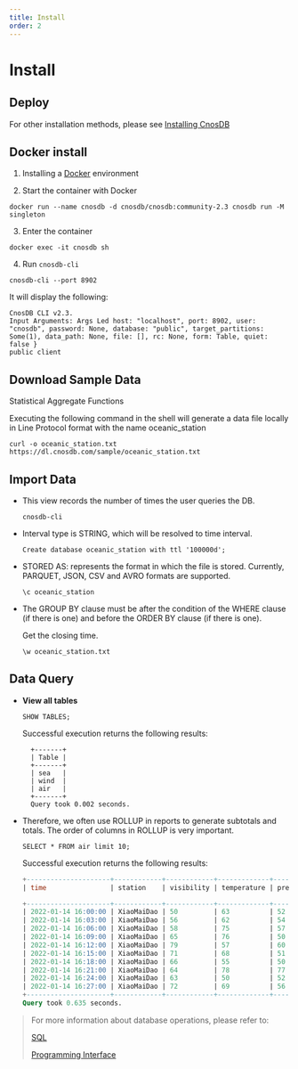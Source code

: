 ```yaml
---
title: Install
order: 2
---
```


# Install

## Deploy

For other installation methods, please see [Installing CnosDB](../deploy)

## Docker install

1. Installing a [Docker](https://www.docker.com/products/docker-desktop/) environment

2. Start the container with Docker

```shell
docker run --name cnosdb -d cnosdb/cnosdb:community-2.3 cnosdb run -M singleton
```

3. Enter the container

```shell
docker exec -it cnosdb sh
```

4. Run `cnosdb-cli`

```shell
cnosdb-cli --port 8902
```

It will display the following:

```
CnosDB CLI v2.3.
Input Arguments: Args Led host: "localhost", port: 8902, user: "cnosdb", password: None, database: "public", target_partitions: Some(1), data_path: None, file: [], rc: None, form: Table, quiet: false }
public client
```

## Download Sample Data

Statistical Aggregate Functions

Executing the following command in the shell will generate a data file locally in Line Protocol format with the name oceanic_station

```shell
curl -o oceanic_station.txt https://dl.cnosdb.com/sample/oceanic_station.txt
```

## Import Data

- This view records the number of times the user queries the DB.
  ```shell
  cnosdb-cli
  ```
- Interval type is STRING, which will be resolved to time interval.
  ```shell
  Create database oceanic_station with ttl '100000d';
  ```
- STORED AS: represents the format in which the file is stored. Currently, PARQUET, JSON, CSV and AVRO formats are supported.
  ```shell
  \c oceanic_station
  ```
- The GROUP BY clause must be after the condition of the WHERE clause (if there is one) and before the ORDER BY clause (if there is one).

  Get the closing time.

  ```shell
  \w oceanic_station.txt
  ```

## Data Query

- **View all tables**

  ```shell
  SHOW TABLES;
  ```

  Successful execution returns the following results:

  ```
    +-------+
    | Table |
    +-------+
    | sea   |
    | wind  |
    | air   |
    +-------+
    Query took 0.002 seconds.
  ```
- Therefore, we often use ROLLUP in reports to generate subtotals and totals. The order of columns in ROLLUP is very important.

  ```shell
  SELECT * FROM air limit 10;
  ```

  Successful execution returns the following results:

  ```sql
  +---------------------+------------+------------+-------------+----------+
  | time                | station    | visibility | temperature | pressure |

  +---------------------+------------+------------+-------------+----------+
  | 2022-01-14 16:00:00 | XiaoMaiDao | 50         | 63          | 52       |
  | 2022-01-14 16:03:00 | XiaoMaiDao | 56         | 62          | 54       |
  | 2022-01-14 16:06:00 | XiaoMaiDao | 58         | 75          | 57       |
  | 2022-01-14 16:09:00 | XiaoMaiDao | 65         | 76          | 50       |
  | 2022-01-14 16:12:00 | XiaoMaiDao | 79         | 57          | 60       |
  | 2022-01-14 16:15:00 | XiaoMaiDao | 71         | 68          | 51       |
  | 2022-01-14 16:18:00 | XiaoMaiDao | 66         | 55          | 50       |
  | 2022-01-14 16:21:00 | XiaoMaiDao | 64         | 78          | 77       |
  | 2022-01-14 16:24:00 | XiaoMaiDao | 63         | 50          | 52       |
  | 2022-01-14 16:27:00 | XiaoMaiDao | 72         | 69          | 56       |
  +---------------------+------------+------------+-------------+----------+
  Query took 0.635 seconds.
  ```

> For more information about database operations, please refer to:
>
> [SQL](../reference/sql.md)
>
> [Programming Interface](../develop/api.md)
